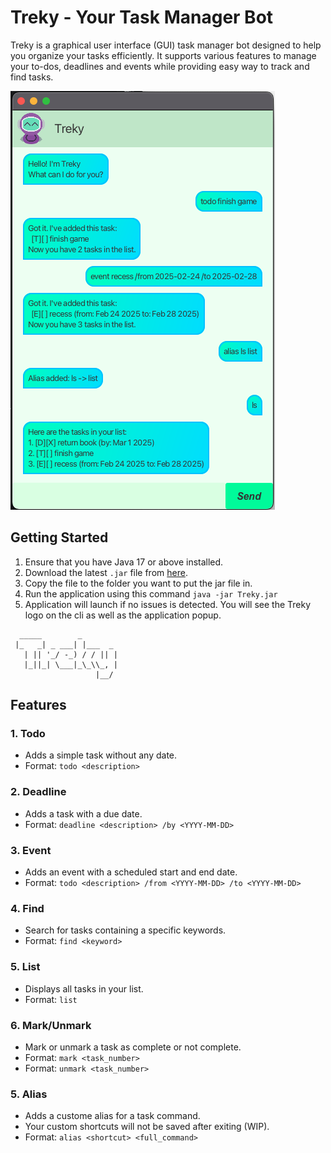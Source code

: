 # Treky - Your Task Manager Bot

Treky is a graphical user interface (GUI) task manager bot designed to help you organize your tasks efficiently. It supports various features to manage your to-dos, deadlines and events while providing easy way to track and find tasks.

![Treky UI](docs/Ui.png)

## Getting Started
1. Ensure that you have Java 17 or above installed.
2. Download the latest `.jar` file from [here](https://github.com/Junixm/ip/releases).
3. Copy the file to the folder you want to put the jar file in.
4. Run the application using this command `java -jar Treky.jar`
5. Application will launch if no issues is detected. You will see the Treky logo on the cli as well as the application popup.
```
  _____        _        
 |_   _| _ ___| |___  _ 
   | || '_/ -_) / / || |
   |_||_| \___|_\_\\_, |
                   |__/ 
```

## Features
### 1. Todo
- Adds a simple task without any date.
- Format: `todo <description>`

### 2. Deadline
- Adds a task with a due date.
- Format: `deadline <description> /by <YYYY-MM-DD>`

### 3. Event
- Adds an event with a scheduled start and end date.
- Format: `todo <description> /from <YYYY-MM-DD> /to <YYYY-MM-DD>`

### 4. Find
- Search for tasks containing a specific keywords.
- Format: `find <keyword>`

### 5. List
- Displays all tasks in your list.
- Format: `list`

### 6. Mark/Unmark
- Mark or unmark a task as complete or not complete.
- Format: `mark <task_number>`
- Format: `unmark <task_number>`

### 5. Alias
- Adds a custome alias for a task command.
- Your custom shortcuts will not be saved after exiting (WIP).
- Format: `alias <shortcut> <full_command>`
